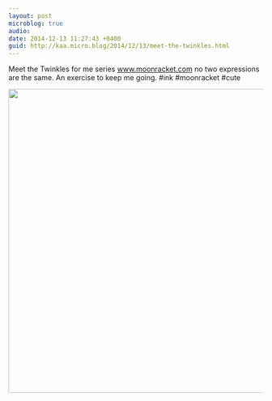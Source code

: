 ```yaml
---
layout: post
microblog: true
audio: 
date: 2014-12-13 11:27:43 +0400
guid: http://kaa.micro.blog/2014/12/13/meet-the-twinkles.html
---
```

Meet the Twinkles for me series www.moonracket.com no two expressions are the same. An exercise to keep me going. #ink #moonracket #cute

<img src="http://www.kaa.bz/uploads/2018/26e3c6db04.jpg" width="600" height="600" />
